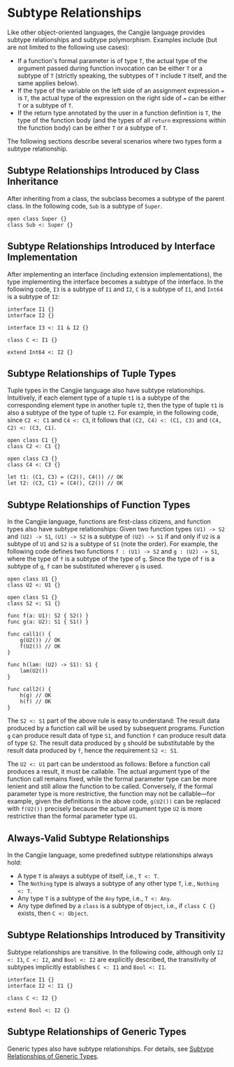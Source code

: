 # Subtype Relationships

Like other object-oriented languages, the Cangjie language provides subtype relationships and subtype polymorphism. Examples include (but are not limited to the following use cases):

- If a function's formal parameter is of type `T`, the actual type of the argument passed during function invocation can be either `T` or a subtype of `T` (strictly speaking, the subtypes of `T` include `T` itself, and the same applies below).
- If the type of the variable on the left side of an assignment expression `=` is `T`, the actual type of the expression on the right side of `=` can be either `T` or a subtype of `T`.
- If the return type annotated by the user in a function definition is `T`, the type of the function body (and the types of all `return` expressions within the function body) can be either `T` or a subtype of `T`.

The following sections describe several scenarios where two types form a subtype relationship.

## Subtype Relationships Introduced by Class Inheritance

After inheriting from a class, the subclass becomes a subtype of the parent class. In the following code, `Sub` is a subtype of `Super`.

<!-- compile -->

```cangjie
open class Super {}
class Sub <: Super {}
```

## Subtype Relationships Introduced by Interface Implementation

After implementing an interface (including extension implementations), the type implementing the interface becomes a subtype of the interface. In the following code, `I3` is a subtype of `I1` and `I2`, `C` is a subtype of `I1`, and `Int64` is a subtype of `I2`:

<!-- compile -->

```cangjie
interface I1 {}
interface I2 {}

interface I3 <: I1 & I2 {}

class C <: I1 {}

extend Int64 <: I2 {}
```

## Subtype Relationships of Tuple Types

Tuple types in the Cangjie language also have subtype relationships. Intuitively, if each element type of a tuple `t1` is a subtype of the corresponding element type in another tuple `t2`, then the type of tuple `t1` is also a subtype of the type of tuple `t2`. For example, in the following code, since `C2 <: C1` and `C4 <: C3`, it follows that `(C2, C4) <: (C1, C3)` and `(C4, C2) <: (C3, C1)`.

<!-- compile -->

```cangjie
open class C1 {}
class C2 <: C1 {}

open class C3 {}
class C4 <: C3 {}

let t1: (C1, C3) = (C2(), C4()) // OK
let t2: (C3, C1) = (C4(), C2()) // OK
```

## Subtype Relationships of Function Types

In the Cangjie language, functions are first-class citizens, and function types also have subtype relationships: Given two function types `(U1) -> S2` and `(U2) -> S1`, `(U1) -> S2` is a subtype of `(U2) -> S1` if and only if `U2` is a subtype of `U1` and `S2` is a subtype of `S1` (note the order). For example, the following code defines two functions `f : (U1) -> S2` and `g : (U2) -> S1`, where the type of `f` is a subtype of the type of `g`. Since the type of `f` is a subtype of `g`, `f` can be substituted wherever `g` is used.

<!-- compile -->

```cangjie
open class U1 {}
class U2 <: U1 {}

open class S1 {}
class S2 <: S1 {}

func f(a: U1): S2 { S2() }
func g(a: U2): S1 { S1() }

func call1() {
    g(U2()) // OK
    f(U2()) // OK
}

func h(lam: (U2) -> S1): S1 {
    lam(U2())
}

func call2() {
    h(g) // OK
    h(f) // OK
}
```

The `S2 <: S1` part of the above rule is easy to understand: The result data produced by a function call will be used by subsequent programs. Function `g` can produce result data of type `S1`, and function `f` can produce result data of type `S2`. The result data produced by `g` should be substitutable by the result data produced by `f`, hence the requirement `S2 <: S1`.

The `U2 <: U1` part can be understood as follows: Before a function call produces a result, it must be callable. The actual argument type of the function call remains fixed, while the formal parameter type can be more lenient and still allow the function to be called. Conversely, if the formal parameter type is more restrictive, the function may not be callable—for example, given the definitions in the above code, `g(U2())` can be replaced with `f(U2())` precisely because the actual argument type `U2` is more restrictive than the formal parameter type `U1`.

## Always-Valid Subtype Relationships

In the Cangjie language, some predefined subtype relationships always hold:

- A type `T` is always a subtype of itself, i.e., `T <: T`.
- The `Nothing` type is always a subtype of any other type `T`, i.e., `Nothing <: T`.
- Any type `T` is a subtype of the `Any` type, i.e., `T <: Any`.
- Any type defined by a `class` is a subtype of `Object`, i.e., if `class C {}` exists, then `C <: Object`.

## Subtype Relationships Introduced by Transitivity

Subtype relationships are transitive. In the following code, although only `I2 <: I1`, `C <: I2`, and `Bool <: I2` are explicitly described, the transitivity of subtypes implicitly establishes `C <: I1` and `Bool <: I1`.

<!-- compile -->

```cangjie
interface I1 {}
interface I2 <: I1 {}

class C <: I2 {}

extend Bool <: I2 {}
```

## Subtype Relationships of Generic Types

Generic types also have subtype relationships. For details, see [Subtype Relationships of Generic Types](../generic/generic_subtype.md).